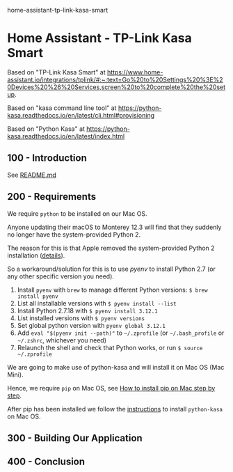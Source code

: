 home-assistant-tp-link-kasa-smart
# Home Assistant - TP-Link Kasa Smart

Based on "TP-Link Kasa Smart" at https://www.home-assistant.io/integrations/tplink/#:~:text=Go%20to%20Settings%20%3E%20Devices%20%26%20Services,screen%20to%20complete%20the%20setup.

Based on "kasa command line tool" at https://python-kasa.readthedocs.io/en/latest/cli.html#provisioning

Based on "Python Kasa" at https://python-kasa.readthedocs.io/en/latest/index.html

## 100 - Introduction

See [README.md](./100/README.md)

## 200 - Requirements

We require ```python``` to be installed on our Mac OS.

Anyone updating their macOS to Monterey 12.3 will find that they suddenly no longer have the system-provided Python 2.

The reason for this is that Apple removed the system-provided Python 2 installation ([details](https://macmule.com/2022/01/29/macos-monterey-12-3-will-remove-python-2-7-usr-bin-python/)).

So a workaround/solution for this is to use *pyenv* to install Python 2.7 (or any other specific version you need).

1. Install ```pyenv``` with ```brew``` to manage different Python versions: ```$ brew install pyenv```
2. List all installable versions with ```$ pyenv install --list```
3. Install Python 2.7.18 with ```$ pyenv install 3.12.1```
4. List installed versions with ```$ pyenv versions```
5. Set global python version with ```pyenv global 3.12.1```
6. Add ```eval "$(pyenv init --path)"``` to ```~/.zprofile``` (or ```~/.bash_profile``` or ```~/.zshrc```, whichever you need)
7. Relaunch the shell and check that Python works, or run ```$ source ~/.zprofile```

We are going to make use of python-kasa and will install it on Mac OS (Mac Mini).

Hence, we require ```pip``` on Mac OS, see [How to install pip on Mac step by step](https://macpaw.com/how-to/install-pip-mac).

After pip has been installed we follow the [instructions](https://python-kasa.readthedocs.io/en/latest/index.html) to install ```python-kasa``` on Mac OS.


## 300 - Building Our Application


## 400 - Conclusion
